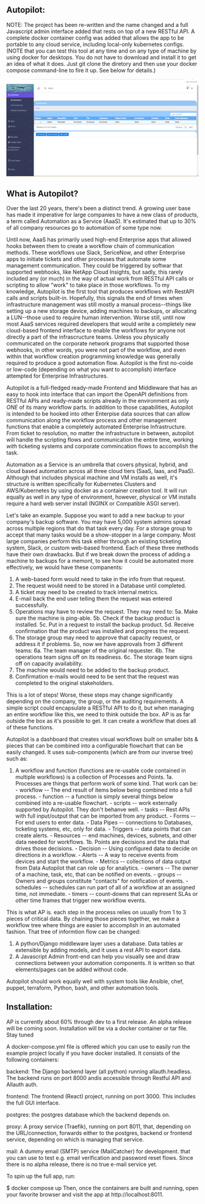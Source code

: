 Autopilot:
-----------------------------------------------------------------------------

NOTE: The project has been re-written and the name changed and a full Javascript admin interface added that rests on top of a new RESTful API. A complete docker container config was added that allows the app to be portable to any cloud service, including local-only kubernetes configs. (NOTE that you can test this tool at any time and on any type of machine by using docker for desktops. You do not have to download and install it to get an idea of what it does. Just git clone the diretory and then use your docker compose command-line to fire it up. See below for details.)

![Alt text](dap.png)


What is Autopilot?
----------------------------
Over the last 20 years, there's been a distinct trend. A growing user base has made it imperative for large companies to have a new class of products, a term called Automation as a Service (AaaS). It's estimated that up to 30% of all company resources go to automation of some type now. 

Until now, AaaS has primarily used high-end Enterprise apps that allowed hooks between them to create a workflow chain of communication methods. These workflows use Slack, SericeNow, and other Enterprise apps to initiate tickets and other processes that automate some management communication. They could be triggered by softwar that supported webhooks, like NetApp Cloud Insights, but sadly, this rarely included any (or much) in the way of actual work from RESTful API calls or scripting to allow "work" to take place in those workflows. To my knowledge, Autopilot is the first tool that produces workflows with RestAPI calls and scripts built-in. Hopefully, this signals the end of times when infrastructure management was still mostly a manual process--things like setting up a new storage device, adding machines to backups, or allocating a LUN--those used to require human intervention. Worse still, until now most AaaS services required developers that would write a completely new cloud-based frontend interface to enable the workflows for anyone not directly a part of the infrascructure teams. Unless you physically communicated on the corporate network programs that supported those webhooks, in other words, you were not part of the workflow, and even within that workflow creation programming knowledge was generally required to produce a good automation flow. Autopilot is the first no-coide or low-code (depending on what you want to accomplish) interface attempted for Enterprise Infrastructures.

Autopilot is a full-fledged ready-made Frontend and Middleware that has an easy to hook into interface that can import the OpenAPI definitions from RESTful APIs and ready-made scripts already in the environment as only *ONE* of its many workflow parts. In addition to those capabilities, Autopilot is intended to be hooked into other Enterpise data sources that can allow communication along the workflow process and other management functions that enable a completely automated Enterprise Infrastructure. From ticket to resolution, no matter the infrastructure in between, autopilot will handle the scripting flows and communication the entire time, working *with* ticketing systems and corporate commincation flows to accomplish the task.

Automation as a Service is an umbrella that covers physical, hybrid, and cloud based automation across all three cloud tiers (SaaS, Iaas, and PaaS). Although that includes physical machine and VM installs as well, it's structure is written specifically for Kubernetes Clusters and AWS/Kubernetes by using docker as a container creation tool. It will run equally as well in any type of environment, however, physical or VM installs require a hard web server install (NGINX or Compatible ASGI server).

Let's take an example. Suppose you want to add a new backup to your company's backup software. You may have 5,000 system admins spread across multiple regions that do that task every day. For a storage group to accept that many tasks would be a show-stopper in a large company. Most large companies perform this task either through an existing ticketing system, Slack, or custom web-based frontend. Each of these three methods have their own drawbacks. But if we break down the process of adding a machine to backups for a memont, to see how it could be automated more effectively, we would have these companents:
1. A web-based form would need to take in the info from that request.
2. The request would need to be stored in a Database until completed.
3. A ticket may need to be created to track internal metrics.
4. E-mail back the end user telling them the request was entered successfully.
5. Operations may have to review the request. They may need to:
   5a. Make sure the machine is ping-able.
   5b. Check if the backup product is installed.
   5c. Put in a request to install the backup product.
   5d. Receive confirmation that the product was installed and progress the request.
6. The storage group may need to approve that capacity request, or address it if problems. So, now we have approvals from 3 different teams:
   6a. The team manager of the original requester.
   6b. The operations team signs off on its readiness.
   6c. The storage team signs off on capacity availability.
6. The machine would need to be added to the backup product.
7. Confirmation e-mails would need to be sent that the request was completed to the original stakeholders.

This is a lot of steps! Worse, these steps may change significantly depending on the company, the group, or the auditing requirements. A simple script could encapsulate a RESTful API to do it, but when managing an entire workflow like this, we need to think outside the box. AP is as far outside the box as it's possible to get. It can create a workflow that does all of these functions.

Autopilot is a dashboard that creates visual workflows built on smaller bits & pieces that can be combined into a configurable flowchart that can be easily changed. It uses sub-components (which are from our inverse tree) such as:
1. A workflow and function (functions are re-usable code contained in multiple workflows) is a collection of Processes and Points.
   1a. Processes are things that perform work of some kind. That work can be:
       - workflow -- The end result of items below being combined into a full process.
       - function -- a function is simply several things below combined into a re-usable     flowchart.
       - scripts  -- work externally supported by Autopilot. They don't behanve well.
       - tasks  -- Rest APIs with full input/output that can be imported from any product.
       - Forms   -- For end users to enter data.
       - Data Pipes -- connections to Databases, ticketing systems, etc, only for data.
       - Triggers -- data points that can create alerts.
       - Resources -- end machines, devices, subnets, and other data needed for workflows.
   1b. Points are decisions and the data that drives those decisions.
       - Decision -- Using configured data to decide on directions in a workflow.
       - Alerts  -- A way to receive events from devices and start the workflow.
       - Metrics -- collections of data output from Data Autopilot that can role up for analytics.
       - owners -- The owner of a machine, task, etc, that can be notified on events.
       - groups  -- Owners and groups constitute "contacts" for notification of events.
       - schedules  -- schedules can run part of all of a workflow at an assigned time, not immediate.
       - timers  -- count-downs that can represent SLAs or other time frames that trigger new workflow events.

This is what AP is. each step in the process relies on usually from 1 to 3 pieces of critical data. By chaining those pieces together, we make a workflow tree where things are easier to accomplish in an automated fashion. That tree of informtion flow can be changed:

   1. A python/Django middleware layer uses a database. Data tables ar extensible by adding models, and it uses a rest API to export data.
   2. A Javascript Admin front-end can help you visually see and draw connections between your automation components. It is written so that elements/pages can be added without code.

Autopilot should work equally well with system tools like Ansible, chef, puppet, terraform, Python, bash, and other automation tools.


Installation:
-----------------------------

AP is currently about 60% through dev to a first release. An alpha release will be coming soon. Installation will be via a docker container or tar file. Stay tuned


A docker-compose.yml file is offered which you can use to easily run the example project locally if you have docker installed. It consists of the following containers:

backend: The Django backend layer (all python) running allauth.headless. The backend runs on port 8000 andis accessible through Restful API and Allauth auth.

frontend: The frontend (React) project, running on port 3000. This includes the full GUI interface.

postgres: the postgres database which the backend depends on.

proxy: A proxy service (Traefik), running on port 8011, that, depending on the URL/connection, forwards either to the postgres, backend or frontend service, depending on which is managing that service.

mail: A dummy email (SMTP) service (MailCatcher) for development. that you can use to test e.g. email verification and password reset flows. Since there is no alpha release, there is no true e-mail service yet.

To spin up the full app, run:

$ docker compose up
Then, once the containers are built and running, open your favorite browser and visit the app at http://localhost:8011.
